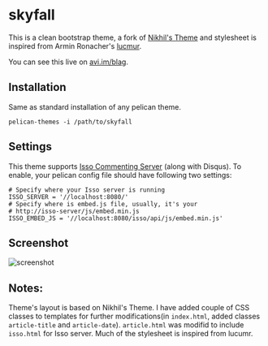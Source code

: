 # skyfall

This is a clean bootstrap theme, a fork of [Nikhil's Theme](https://github.com/gunchu/nikhil-theme) and stylesheet is inspired from Armin Ronacher's [lucmur](https://github.com/mitsuhiko/lucumr).

You can see this live on [avi.im/blag](http://avi.im/blag).

## Installation
Same as standard installation of any pelican theme.

    pelican-themes -i /path/to/skyfall

## Settings

This theme supports [Isso Commenting Server](http://posativ.org/isso) (along with Disqus). To enable, your pelican config file should have following two settings:

    # Specify where your Isso server is running
    ISSO_SERVER = '//localhost:8080/'
    # Specify where is embed.js file, usually, it's your
    # http://isso-server/js/embed.min.js
    ISSO_EMBED_JS = '//localhost:8080/isso/api/js/embed.min.js'

## Screenshot ##
![screenshot](screenshot.png)

## Notes:

Theme's layout is based on Nikhil's Theme. I have added couple of CSS classes to templates for further modifications(in `index.html`, added classes `article-title` and `article-date`). `article.html` was modifid to include `isso.html` for Isso server. Much of the stylesheet is inspired from lucumr.